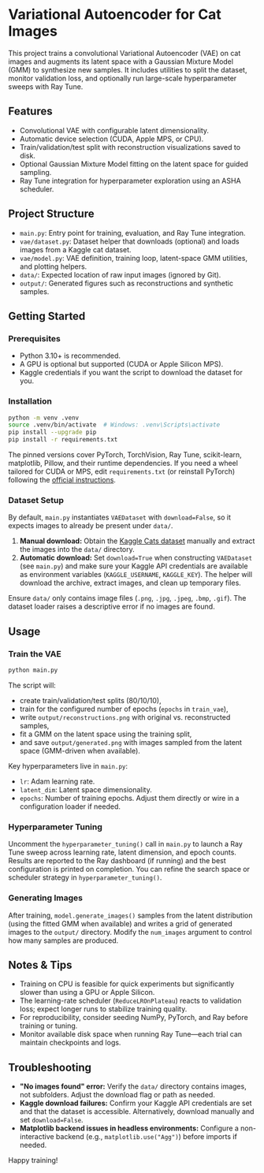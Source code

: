 # Variational Autoencoder for Cat Images

This project trains a convolutional Variational Autoencoder (VAE) on cat images and augments its latent space with a Gaussian Mixture Model (GMM) to synthesize new samples. It includes utilities to split the dataset, monitor validation loss, and optionally run large-scale hyperparameter sweeps with Ray Tune.

## Features
- Convolutional VAE with configurable latent dimensionality.
- Automatic device selection (CUDA, Apple MPS, or CPU).
- Train/validation/test split with reconstruction visualizations saved to disk.
- Optional Gaussian Mixture Model fitting on the latent space for guided sampling.
- Ray Tune integration for hyperparameter exploration using an ASHA scheduler.

## Project Structure
- `main.py`: Entry point for training, evaluation, and Ray Tune integration.
- `vae/dataset.py`: Dataset helper that downloads (optional) and loads images from a Kaggle cat dataset.
- `vae/model.py`: VAE definition, training loop, latent-space GMM utilities, and plotting helpers.
- `data/`: Expected location of raw input images (ignored by Git).
- `output/`: Generated figures such as reconstructions and synthetic samples.

## Getting Started
### Prerequisites
- Python 3.10+ is recommended.
- A GPU is optional but supported (CUDA or Apple Silicon MPS).
- Kaggle credentials if you want the script to download the dataset for you.

### Installation
```bash
python -m venv .venv
source .venv/bin/activate  # Windows: .venv\Scripts\activate
pip install --upgrade pip
pip install -r requirements.txt
```
The pinned versions cover PyTorch, TorchVision, Ray Tune, scikit-learn, matplotlib, Pillow, and their runtime dependencies. If you need a wheel tailored for CUDA or MPS, edit `requirements.txt` (or reinstall PyTorch) following the [official instructions](https://pytorch.org/get-started/locally/).

### Dataset Setup
By default, `main.py` instantiates `VAEDataset` with `download=False`, so it expects images to already be present under `data/`.

1. **Manual download:** Obtain the [Kaggle Cats dataset](https://www.kaggle.com/borhanitrash/cat-dataset) manually and extract the images into the `data/` directory.
2. **Automatic download:** Set `download=True` when constructing `VAEDataset` (see `main.py`) and make sure your Kaggle API credentials are available as environment variables (`KAGGLE_USERNAME`, `KAGGLE_KEY`). The helper will download the archive, extract images, and clean up temporary files.

Ensure `data/` only contains image files (`.png`, `.jpg`, `.jpeg`, `.bmp`, `.gif`). The dataset loader raises a descriptive error if no images are found.

## Usage
### Train the VAE
```bash
python main.py
```
The script will:
- create train/validation/test splits (80/10/10),
- train for the configured number of epochs (`epochs` in `train_vae`),
- write `output/reconstructions.png` with original vs. reconstructed samples,
- fit a GMM on the latent space using the training split,
- and save `output/generated.png` with images sampled from the latent space (GMM-driven when available).

Key hyperparameters live in `main.py`:
- `lr`: Adam learning rate.
- `latent_dim`: Latent space dimensionality.
- `epochs`: Number of training epochs.
Adjust them directly or wire in a configuration loader if needed.

### Hyperparameter Tuning
Uncomment the `hyperparameter_tuning()` call in `main.py` to launch a Ray Tune sweep across learning rate, latent dimension, and epoch counts. Results are reported to the Ray dashboard (if running) and the best configuration is printed on completion. You can refine the search space or scheduler strategy in `hyperparameter_tuning()`.

### Generating Images
After training, `model.generate_images()` samples from the latent distribution (using the fitted GMM when available) and writes a grid of generated images to the `output/` directory. Modify the `num_images` argument to control how many samples are produced.

## Notes & Tips
- Training on CPU is feasible for quick experiments but significantly slower than using a GPU or Apple Silicon.
- The learning-rate scheduler (`ReduceLROnPlateau`) reacts to validation loss; expect longer runs to stabilize training quality.
- For reproducibility, consider seeding NumPy, PyTorch, and Ray before training or tuning.
- Monitor available disk space when running Ray Tune—each trial can maintain checkpoints and logs.

## Troubleshooting
- **"No images found" error:** Verify the `data/` directory contains images, not subfolders. Adjust the download flag or path as needed.
- **Kaggle download failures:** Confirm your Kaggle API credentials are set and that the dataset is accessible. Alternatively, download manually and set `download=False`.
- **Matplotlib backend issues in headless environments:** Configure a non-interactive backend (e.g., `matplotlib.use("Agg")`) before imports if needed.

Happy training!
